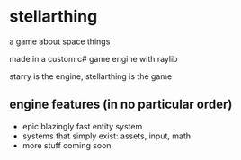 # stellarthing

a game about space things

made in a custom c# game engine with raylib

starry is the engine, stellarthing is the game

## engine features (in no particular order)
- epic blazingly fast entity system
- systems that simply exist: assets, input, math
- more stuff coming soon